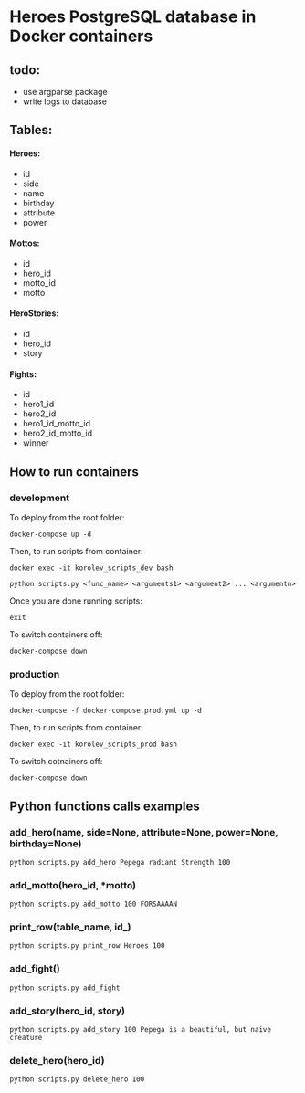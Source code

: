 # Heroes PostgreSQL database in Docker containers 
## todo:
- use argparse package
- write logs to database
## Tables:
#### Heroes:
- id
- side
- name
- birthday
- attribute
- power
#### Mottos:
- id 
- hero_id
- motto_id
- motto
#### HeroStories:
- id
- hero_id
- story
#### Fights:
- id
- hero1_id
- hero2_id
- hero1_id_motto_id
- hero2_id_motto_id
- winner
## How to run containers
### development
To deploy from the root folder:

`docker-compose up -d`

Then, to run scripts from container:

`docker exec -it korolev_scripts_dev bash`

`python scripts.py <func_name> <arguments1> <argument2> ... <argumentn>`

Once you are done running scripts:

`exit`

To switch containers off:

`docker-compose down`

### production
To deploy from the root folder:

`docker-compose -f docker-compose.prod.yml up -d`

Then, to run scripts from container:

`docker exec -it korolev_scripts_prod bash`

To switch cotnainers off:

`docker-compose down`
## Python functions calls examples
### add_hero(name, side=None, attribute=None, power=None, birthday=None)
`python scripts.py add_hero Pepega radiant Strength 100`
### add_motto(hero_id, *motto)
`python scripts.py add_motto 100 FORSAAAAN`
### print_row(table_name, id_)
`python scripts.py print_row Heroes 100`
### add_fight()
`python scripts.py add_fight`
### add_story(hero_id, story)
`python scripts.py add_story 100 Pepega is a beautiful, but naive creature`
### delete_hero(hero_id)
`python scripts.py delete_hero 100`
